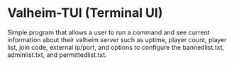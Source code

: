 # Valheim-TUI (Terminal UI)
Simple program that allows a user to run a command and see current information about their valheim server such as uptime, player count, player list, join code, external ip/port, and options to configure the bannedlist.txt, adminlist.txt, and permittedlist.txt.